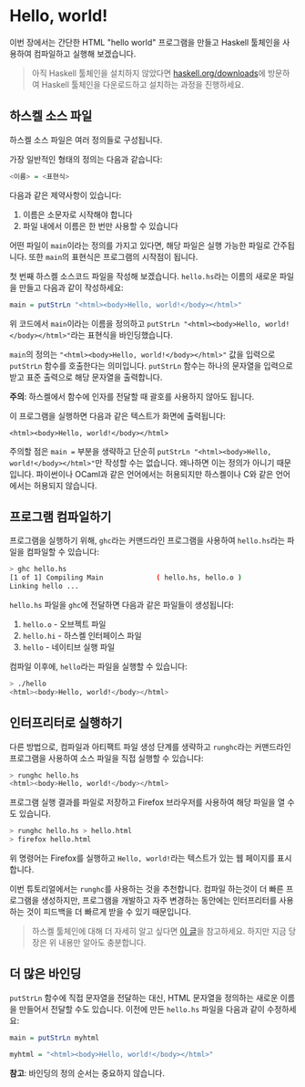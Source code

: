# Hello, world!

이번 장에서는 간단한 HTML "hello world" 프로그램을 만들고 Haskell 툴체인을 사용하여 컴파일하고 실행해 보겠습니다.

> 아직 Haskell 툴체인을 설치하지 않았다면 
> [haskell.org/downloads](https://haskell.org/downloads)에 방문하여 
> Haskell 툴체인을 다운로드하고 설치하는 과정을 진행하세요.

## 하스켈 소스 파일

하스켈 소스 파일은 여러 정의들로 구성됩니다.

가장 일반적인 형태의 정의는 다음과 같습니다:

```hs
<이름> = <표현식>
```

다음과 같은 제약사항이 있습니다:

1. 이름은 소문자로 시작해야 합니다
2. 파일 내에서 이름은 한 번만 사용할 수 있습니다

어떤 파일이 `main`이라는 정의를 가지고 있다면, 해당 파일은 실행 가능한 파일로 간주됩니다.
또한 `main`의 표현식은 프로그램의 시작점이 됩니다.

첫 번째 하스켈 소스코드 파일을 작성해 보겠습니다. `hello.hs`라는 이름의 새로운 파일을 만들고 다음과 같이 작성하세요:

```hs
main = putStrLn "<html><body>Hello, world!</body></html>"
```

위 코드에서 `main`이라는 이름을 정의하고 `putStrLn "<html><body>Hello, world!</body></html>"`라는 표현식을 바인딩했습니다.

`main`의 정의는 `"<html><body>Hello, world!</body></html>"` 값을 입력으로 `putStrLn` 함수를 호출한다는 의미입니다.
`putStrLn` 함수는 하나의 문자열을 입력으로 받고 표준 출력으로 해당 문자열을 출력합니다.

__주의__: 하스켈에서 함수에 인자를 전달할 때 괄호를 사용하지 않아도 됩니다.

이 프로그램을 실행하면 다음과 같은 텍스트가 화면에 출력됩니다:

```
<html><body>Hello, world!</body></html>
```

주의할 점은 `main =` 부분을 생략하고 단순히 `putStrLn "<html><body>Hello, world!</body></html>"`만 작성할 수는 없습니다.
왜나하면 이는 정의가 아니기 때문입니다. 
파이썬이나 OCaml과 같은 언어에서는 허용되지만 하스켈이나 C와 같은 언어에서는 허용되지 않습니다.

## 프로그램 컴파일하기

프로그램을 실행하기 위해, `ghc`라는 커맨드라인 프로그램을 사용하여 `hello.hs`라는 파일을 컴파일할 수 있습니다:

```sh
> ghc hello.hs
[1 of 1] Compiling Main             ( hello.hs, hello.o )
Linking hello ...
```

`hello.hs` 파일을 `ghc`에 전달하면 다음과 같은 파일들이 생성됩니다:

1. `hello.o` - 오브젝트 파일
2. `hello.hi` - 하스켈 인터페이스 파일
3. `hello` - 네이티브 실행 파일


컴파일 이후에, `hello`라는 파일을 실행할 수 있습니다:

```sh
> ./hello
<html><body>Hello, world!</body></html>
```

## 인터프리터로 실행하기

다른 방법으로, 컴파일과 아티팩트 파일 생성 단계를 생략하고 `runghc`라는 커맨드라인 프로그램을 사용하여 소스 파일을 직접 실행할 수 있습니다:

```sh
> runghc hello.hs
<html><body>Hello, world!</body></html>
```

프로그램 실행 결과를 파일로 저장하고 Firefox 브라우저를 사용하여 해당 파일을 열 수도 있습니다.

```sh
> runghc hello.hs > hello.html
> firefox hello.html
```

위 명령어는 Firefox를 실행하고 `Hello, world!`라는 텍스트가 있는 웹 페이지를 표시합니다.

이번 튜토리얼에서는 `runghc`를 사용하는 것을 추천합니다. 컴파일 하는것이 더 빠른 프로그램을 생성하지만,
프로그램을 개발하고 자주 변경하는 동안에는 인터프리터를 사용하는 것이 피드백을 더 빠르게 받을 수 있기 때문입니다.

> 하스켈 툴체인에 대해 더 자세히 알고 싶다면 [이 글](https://gilmi.me/blog/post/2021/08/14/hs-core-tools)을 참고하세요.
> 하지만 지금 당장은 위 내용만 알아도 충분합니다.

## 더 많은 바인딩

`putStrLn` 함수에 직접 문자열을 전달하는 대신, HTML 문자열을 정의하는 새로운 이름을 만들어서 전달할 수도 있습니다.
이전에 만든 `hello.hs` 파일을 다음과 같이 수정하세요:

```hs
main = putStrLn myhtml

myhtml = "<html><body>Hello, world!</body></html>"
```

__참고__: 바인딩의 정의 순서는 중요하지 않습니다.
